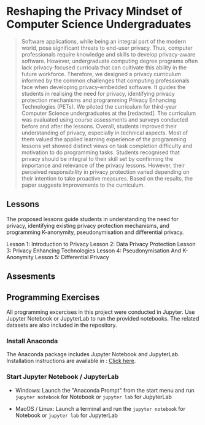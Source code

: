 # Reshaping the Privacy Mindset of Computer Science Undergraduates

>Software applications, while being an integral part of the modern world, pose significant threats to end-user privacy. Thus, computer professionals require knowledge and skills to develop privacy-aware software. However, undergraduate computing degree programs often lack privacy-focused curricula that can cultivate this ability in the future workforce. Therefore, we designed a privacy curriculum informed by the common challenges that computing professionals face when developing privacy-embedded software. It guides the students in realising the need for privacy, identifying privacy protection mechanisms and programming Privacy Enhancing Technologies (PETs). We piloted the curriculum for third-year Computer Science undergraduates at the [redacted]. The curriculum was evaluated using course assessments and surveys conducted before and after the lessons. Overall, students improved their understanding of privacy, especially in technical aspects. Most of them valued the applied learning experience of the programming lessons yet showed distinct views on task completion difficulty and motivation to do programming tasks. Students recognised that privacy should be integral to their skill set by confirming the importance and relevance of the privacy lessons. However, their perceived responsibility in privacy protection varied depending on their intention to take proactive measures. Based on the results, the paper suggests improvements to the curriculum.

## Lessons
The proposed lessons guide students in understanding the need for privacy, identifying existing privacy protection mechanisms, and programming K-anonymity, pseudonymisation and differential privacy.

Lesson 1: Introduction to Privacy
Lesson 2: Data Privacy Protection
Lesson 3: Privacy Enhancing Technologies
Lesson 4: Pseudonymisation And K-Anonymity
Lesson 5: Differential Privacy

## Assesments

## Programming Exercises

All programming excercises in this project were conducted in Jupyter. Use Jupyter Notebook or JupyterLab to run the provided notebooks. The related datasets are also included in the repository.

### Install Anaconda

The Anaconda package includes Jupyter Notebook and JupyterLab. Installation instructions are available in : [Click here](https://docs.anaconda.com/anaconda/install).

### Start Jupyter Notebook / JupyterLab

- Windows: Launch the "Anaconda Prompt" from the start
  menu and run `jupyter notebook` for Notebook or `jupyter lab` for JupyterLab
  
- MacOS / Linux: Launch a terminal and run the `jupyter notebook` for Notebook or `jupyter lab` for JupyterLab
